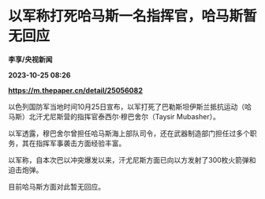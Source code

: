 # 以军称打死哈马斯一名指挥官，哈马斯暂无回应
**李享/央视新闻**

**2023-10-25 08:26**

**https://m.thepaper.cn/detail/25056082**

以色列国防军当地时间10月25日宣布，以军打死了巴勒斯坦伊斯兰抵抗运动（哈马斯）北汗尤尼斯营的指挥官泰西尔·穆巴舍尔（Taysir Mubasher）。

以军透露，穆巴舍尔曾担任哈马斯海上部队司令，还在武器制造部门担任过多个职务，其在指挥军事袭击方面经验丰富。

以军称，自本次巴以冲突爆发以来，汗尤尼斯方面已向以方发射了300枚火箭弹和迫击炮弹。

目前哈马斯方面对此暂无回应。
